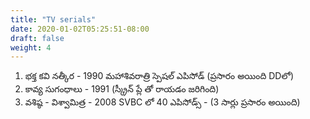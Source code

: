 ```yaml
---
title: "TV serials"
date: 2020-01-02T05:25:51-08:00
draft: false
weight: 4
---
```


1. భక్త కవి నత్కీర -  1990 మహాశివరాత్రి స్పెషల్ ఎపిసోడ్ (ప్రసారం అయింది DDలో)
2. కావ్య సుగంధాలు - 1991 (స్క్రీన్ ప్లే తో రాయడం జరిగింది)
3. వశిష్ఠ - విశ్వామిత్ర - 2008 SVBC లో 40 ఎపిసోడ్స్ - (3 సార్లు ప్రసారం అయింది)
